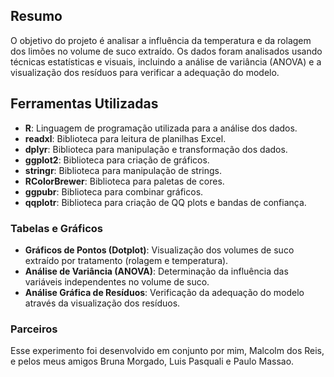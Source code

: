 ## Resumo

O objetivo do projeto é analisar a influência da temperatura e da rolagem dos limões no volume de suco extraído. Os dados foram analisados usando técnicas estatísticas e visuais, incluindo a análise de variância (ANOVA) e a visualização dos resíduos para verificar a adequação do modelo.

## Ferramentas Utilizadas

- **R**: Linguagem de programação utilizada para a análise dos dados.
- **readxl**: Biblioteca para leitura de planilhas Excel.
- **dplyr**: Biblioteca para manipulação e transformação dos dados.
- **ggplot2**: Biblioteca para criação de gráficos.
- **stringr**: Biblioteca para manipulação de strings.
- **RColorBrewer**: Biblioteca para paletas de cores.
- **ggpubr**: Biblioteca para combinar gráficos.
- **qqplotr**: Biblioteca para criação de QQ plots e bandas de confiança.

### Tabelas e Gráficos

- **Gráficos de Pontos (Dotplot)**: Visualização dos volumes de suco extraído por tratamento (rolagem e temperatura).
- **Análise de Variância (ANOVA)**: Determinação da influência das variáveis independentes no volume de suco.
- **Análise Gráfica de Resíduos**: Verificação da adequação do modelo através da visualização dos resíduos.

### Parceiros

Esse experimento foi desenvolvido em conjunto por mim, Malcolm dos Reis, e pelos meus amigos Bruna Morgado, Luis Pasquali e Paulo Massao.

